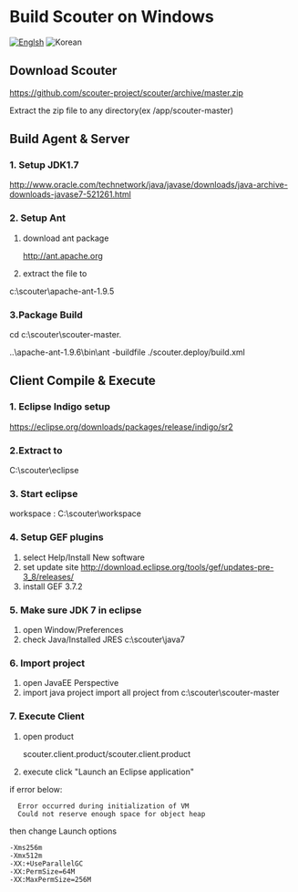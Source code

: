 # Build Scouter on Windows
[![Englsh](https://img.shields.io/badge/language-English-red.svg)](Build-Scouter-Windows_kr.md) ![Korean](https://img.shields.io/badge/language-Korean-blue.svg)

## Download Scouter
  https://github.com/scouter-project/scouter/archive/master.zip

  Extract the zip file to any directory(ex /app/scouter-master)

## Build Agent & Server
### 1. Setup JDK1.7
   http://www.oracle.com/technetwork/java/javase/downloads/java-archive-downloads-javase7-521261.html

### 2. Setup  Ant
1. download ant package

   http://ant.apache.org

2. extract the file to
   
  c:\scouter\apache-ant-1.9.5

### 3.Package Build
cd c:\scouter\scouter-master\.

..\apache-ant-1.9.6\bin\ant -buildfile ./scouter.deploy/build.xml


## Client Compile & Execute

### 1. Eclipse Indigo setup
https://eclipse.org/downloads/packages/release/indigo/sr2

### 2.Extract to
C:\scouter\eclipse

### 3. Start eclipse 
  workspace : C:\scouter\workspace

### 4. Setup GEF plugins

1. select 
   Help/Install New software  
2. set update site 
   http://download.eclipse.org/tools/gef/updates-pre-3_8/releases/
3. install GEF 3.7.2

### 5. Make sure JDK 7 in eclipse
1. open  Window/Preferences 
2. check Java/Installed JRES
   c:\scouter\java7    
   
### 6. Import project
1. open JavaEE Perspective
2. import java project 
    import all project from c:\scouter\scouter-master

### 7. Execute Client
1. open product
  
   scouter.client.product/scouter.client.product

2. execute
   click "Launch an Eclipse application"

if error below:
```
  Error occurred during initialization of VM
  Could not reserve enough space for object heap
```
then change Launch options
```
-Xms256m
-Xmx512m
-XX:+UseParallelGC
-XX:PermSize=64M
-XX:MaxPermSize=256M       
``` 